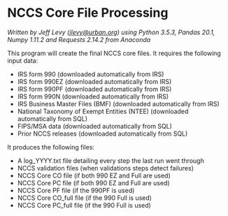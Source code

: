 # NCCS Core File Processing
*Written by Jeff Levy (jlevy@urban.org) using Python 3.5.3, Pandas 20.1, Numpy 1.11.2 and Requests 2.14.2 from Anaconda*

This program will create the final NCCS core files.  It requires the following input data:

  - IRS form 990                                     (downloaded automatically from IRS)
  - IRS form 990EZ                                   (downloaded automatically from IRS)
  - IRS form 990PF                                   (downloaded automatically from IRS)
  - IRS form 990N                                    (downloaded automatically from IRS)
  - IRS Business Master Files (BMF)                  (downloaded automatically from IRS)
  - National Taxonomy of Exempt Entities (NTEE)      (downloaded automatically from SQL)
  - FIPS/MSA data                                    (downloaded automatically from SQL)
  - Prior NCCS releases                              (downloaded automatically from SQL)

It produces the following files:

  - A log_YYYY.txt file detailing every step the last run went through
  - NCCS validation files 							  (when validations steps detect failures)
  - NCCS Core CO file 								  (if both 990 EZ and Full are used)
  - NCCS Core PC file 								  (if both 990 EZ and Full are used)
  - NCCS Core PF file 								  (if the 990PF is used)
  - NCCS Core CO_full file 						      (if the 990 Full is used)
  - NCCS Core PC_full file 						      (if the 990 Full is used)